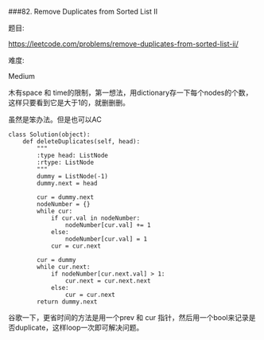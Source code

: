 ###82. Remove Duplicates from Sorted List II


题目:

<https://leetcode.com/problems/remove-duplicates-from-sorted-list-ii/>


难度:

Medium


木有space 和 time的限制，第一想法，用dictionary存一下每个nodes的个数，这样只要看到它是大于1的，就删删删。

虽然是笨办法。但是也可以AC

```
class Solution(object):
    def deleteDuplicates(self, head):
        """
        :type head: ListNode
        :rtype: ListNode
        """
        dummy = ListNode(-1)
        dummy.next = head

        cur = dummy.next
        nodeNumber = {}
        while cur:
        	if cur.val in nodeNumber:
        		nodeNumber[cur.val] += 1
        	else:
        		nodeNumber[cur.val] = 1
        	cur = cur.next

        cur = dummy
        while cur.next:
        	if nodeNumber[cur.next.val] > 1:
        		cur.next = cur.next.next
        	else:
        		cur = cur.next
        return dummy.next
```


谷歌一下，更省时间的方法是用一个prev 和 cur 指针，然后用一个bool来记录是否duplicate，这样loop一次即可解决问题。